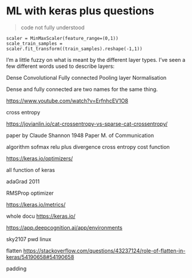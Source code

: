 # ML with keras plus questions

> code not fully understood

    scaler = MinMaxScaler(feature_range=(0,1))
    scale_train_samples = scaler.fit_transform((train_samples).reshape(-1,1))


I’m a little fuzzy on what is meant by the different layer types. I’ve seen a few different words used to describe layers:

Dense
Convolutional
Fully connected
Pooling layer
Normalisation

Dense and fully connected are two names for the same thing.

https://www.youtube.com/watch?v=ErfnhcEV1O8

cross entropy


https://jovianlin.io/cat-crossentropy-vs-sparse-cat-crossentropy/

paper by Claude Shannon 1948 Paper M. of Communication

algorithm
sofmax
relu
plus divergence
cross entropy cost function

https://keras.io/optimizers/

all function of keras

adaGrad 2011

RMSProp optimizer

https://keras.io/metrics/

whole docu
https://keras.io/

https://app.deepcognition.ai/app/environments

sky2107
pwd linux


flatten 
https://stackoverflow.com/questions/43237124/role-of-flatten-in-keras/54190658#54190658

padding